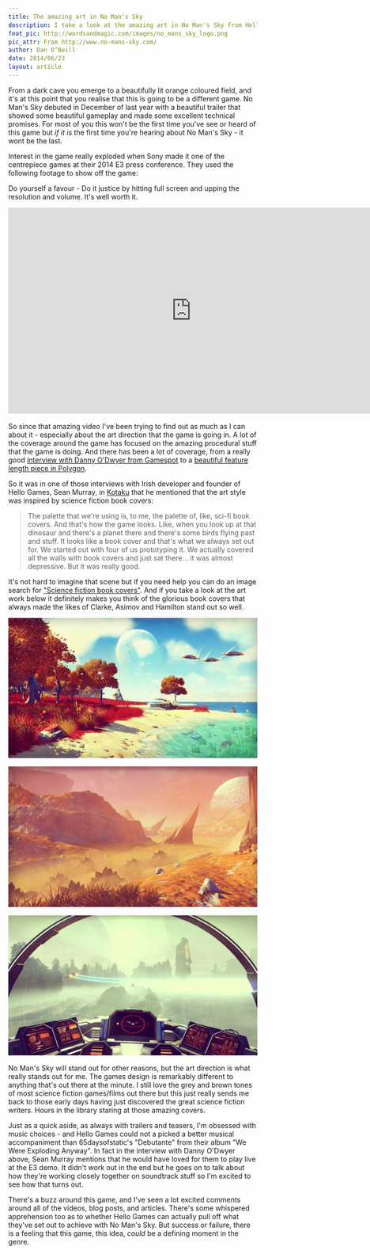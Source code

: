 ```yaml
---
title: The amazing art in No Man's Sky
description: I take a look at the amazing art in No Man's Sky from Hello Games, the game that garnered so much attention at E3 2014.
feat_pic: http://wordsandmagic.com/images/no_mans_sky_logo.png
pic_attr: From http://www.no-mans-sky.com/
author: Dan O’Neill
date: 2014/06/23
layout: article
---
```


From a dark cave you emerge to a beautifully lit orange coloured field, and it's at this point that you realise that this is going to be a different game. No Man's Sky debuted in December of last year with a beautiful trailer that showed some beautiful gameplay and made some excellent technical promises. For most of you this won't be the first time you've see or heard of this game but *if it is* the first time you're hearing about No Man's Sky - it wont be the last.

Interest in the game really exploded when Sony made it one of the centrepiece games at their 2014 E3 press conference. They used the following footage to show off the game: 

Do yourself a favour - Do it justice by hitting full screen and upping the resolution and volume. It's well worth it.

<iframe width="740" height="416" src="https://www.youtube.com/embed/MZO40WBNA60" frameborder="0" allowfullscreen></iframe>

So since that amazing video I've been trying to find out as much as I can about it - especially about the art direction that the game is going in. A lot of the coverage around the game has focused on the amazing procedural stuff that the game is doing. And there has been a lot of coverage, from a really good [interview with Danny O'Dwyer from Gamespot](http://www.youtube.com/watch?v=YwX0g4ZkMH0) to a [beautiful feature length piece in Polygon](http://www.polygon.com/a/e3-2014/no-mans-sky).

So it was in one of those interviews with Irish developer and founder of Hello Games, Sean Murray, in [Kotaku](http://kotaku.com/how-a-seemingly-impossible-game-is-possible-1592820595) that he mentioned that the art style was inspired by science fiction book covers:

> The palette that we're using is, to me, the palette of, like, sci-fi book covers. And that's how the game looks. Like, when you look up at that dinosaur and there's a planet there and there's some birds flying past and stuff. It looks like a book cover and that's what we always set out for. We started out with four of us prototyping it. We actually covered all the walls with book covers and just sat there... it was almost depressive. But it was really good.

It's not hard to imagine that scene but if you need help you can do an image search for ["Science fiction book covers"](https://www.google.co.uk/search?q=science+fiction+book+covers&client=firefox-a&hs=1X7&rls=org.mozilla:en-GB:official&channel=fflb&tbm=isch&tbo=u&source=univ&sa=X&ei=UHipU5LIHaue7Ab5r4DoBQ&ved=0CCEQsAQ&biw=1600&bih=1085&dpr=1). And if you take a look at the art work below it definitely makes you think of the glorious book covers that always made the likes of Clarke, Asimov and Hamilton stand out so well.

![NewEridu](/images/NewEridu.png)

![Creature](/images/Creature.png)

![AlpineFly](/images/AlpineFly.png)

No Man's Sky will stand out for other reasons, but the art direction is what really stands out for me. The games design is remarkably different to anything that's out there at the minute. I still love the grey and brown tones of most science fiction games/films out there but this just really sends me back to those early days having just discovered the great science fiction writers. Hours in the library staring at those amazing covers.  

Just as a quick aside, as always with trailers and teasers, I'm obsessed with music choices - and Hello Games could not a picked a better musical accompaniment than 65daysofstatic's "Debutante" from their album "We Were Exploding Anyway". In fact in the interview with Danny O'Dwyer above, Sean Murray mentions that he would have loved for them to play live at the E3 demo. It didn't work out in the end but he goes on to talk about how they're working closely together on soundtrack stuff so I'm excited to see how that turns out.

There's a buzz around this game, and I've seen a lot excited comments around all of the videos, blog posts, and articles. There's some whispered apprehension too as to whether Hello Games can actually pull off what they've set out to achieve with No Man's Sky. But success or failure, there is a feeling that this game, this idea, *could* be a defining moment in the genre.